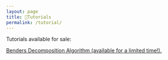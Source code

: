 ```yaml
---
layout: page
title: 🛒Tutorials
permalink: /tutorial/
---
```

Tutorials available for sale:

<p><a href = "https://forms.gle/ndHFf2pndL86Jvzs9"> Benders Decomposition Algorithm (available for a limited time!).</a></p>

